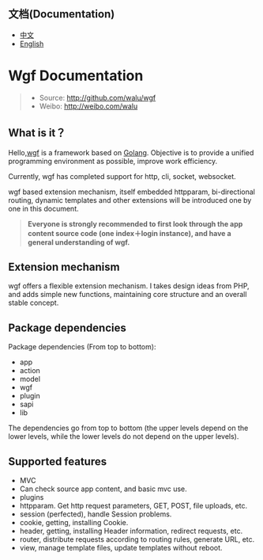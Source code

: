 ## 文档(Documentation)

* [中文](<docs/cn.md>)
* [English](<docs/en.md>)

# Wgf Documentation

> * Source: http://github.com/walu/wgf
> * Weibo: http://weibo.com/walu

## What is it？

Hello,[wgf](<http://github.com/walu/wgf>) is a framework based on [Golang](<golang.org>). Objective is to provide a unified programming environment as possible, improve work efficiency. 

Currently, wgf has completed support for http, cli, socket, websocket.

wgf based extension mechanism, itself embedded httpparam, bi-directional routing, dynamic templates and other extensions will be introduced one by one in this document.

> **Everyone is strongly recommended to first look through the app content source code (one index＋login instance), and have a general understanding of wgf.**

## Extension mechanism

wgf offers a flexible extension mechanism. I takes design ideas from PHP, and adds simple new functions, maintaining core structure and an overall stable concept.

## Package dependencies

Package dependencies (From top to bottom):

* app
 * action
 * model
* wgf
 * plugin
 * sapi
 * lib

The dependencies go from top to bottom (the upper levels depend on the lower levels, while the lower levels do not depend on the upper levels).

## Supported features

* MVC
* Can check source app content, and basic mvc use.
* plugins
* httpparam. Get http request parameters, GET, POST, file uploads, etc.
* session (perfected), handle Session problems.
* cookie, getting, installing Cookie.
* header, getting, installing Header information, redirect requests, etc.
* router, distribute requests according to routing rules, generate URL, etc.
* view, manage template files, update templates without reboot.

